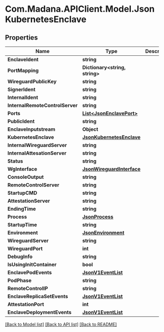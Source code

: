
# Com.Madana.APIClient.Model.JsonKubernetesEnclave

## Properties

Name | Type | Description | Notes
------------ | ------------- | ------------- | -------------
**EnclaveIdent** | **string** |  | [optional] 
**PortMapping** | **Dictionary&lt;string, string&gt;** |  | [optional] 
**WireguardPublicKey** | **string** |  | [optional] 
**SignerIdent** | **string** |  | [optional] 
**InternalIdent** | **string** |  | [optional] 
**InternalRemoteControlServer** | **string** |  | [optional] 
**Ports** | [**List&lt;JsonEnclavePort&gt;**](JsonEnclavePort.md) |  | [optional] 
**PublicIdent** | **string** |  | [optional] 
**EnclaveInputstream** | **Object** |  | [optional] 
**KubernetesEnclave** | [**JsonKubernetesEnclave**](JsonKubernetesEnclave.md) |  | [optional] 
**InternalWireguardServer** | **string** |  | [optional] 
**InternalAttesationServer** | **string** |  | [optional] 
**Status** | **string** |  | [optional] 
**WgInterface** | [**JsonWireguardInterface**](JsonWireguardInterface.md) |  | [optional] 
**ConsoleOutput** | **string** |  | [optional] 
**RemoteControlServer** | **string** |  | [optional] 
**StartupCMD** | **string** |  | [optional] 
**AttestationServer** | **string** |  | [optional] 
**EndingTime** | **string** |  | [optional] 
**Process** | [**JsonProcess**](JsonProcess.md) |  | [optional] 
**StartupTime** | **string** |  | [optional] 
**Environment** | [**JsonEnvironment**](JsonEnvironment.md) |  | [optional] 
**WireguardServer** | **string** |  | [optional] 
**WireguardPort** | **int** |  | [optional] 
**DebugInfo** | **string** |  | [optional] 
**IsUsingInitContainer** | **bool** |  | [optional] 
**EnclavePodEvents** | [**JsonV1EventList**](JsonV1EventList.md) |  | [optional] 
**PodPhase** | **string** |  | [optional] 
**RemoteControlIP** | **string** |  | [optional] 
**EnclaveReplicaSetEvents** | [**JsonV1EventList**](JsonV1EventList.md) |  | [optional] 
**AttestationPort** | **int** |  | [optional] 
**EnclaveDeploymentEvents** | [**JsonV1EventList**](JsonV1EventList.md) |  | [optional] 

[[Back to Model list]](../README.md#documentation-for-models)
[[Back to API list]](../README.md#documentation-for-api-endpoints)
[[Back to README]](../README.md)

